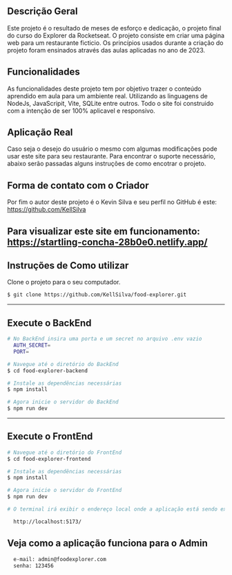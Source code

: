 ##  Descrição Geral 

Este projeto é o resultado de meses de esforço e dedicação, o projeto final do curso do Explorer da Rocketseat. 
O projeto consiste em criar uma página web para um restaurante ficticio. Os princípios usados durante a criação do projeto foram ensinados através das aulas aplicadas no ano de 2023.

##  Funcionalidades

As funcionalidades deste projeto tem por objetivo trazer o conteúdo aprendido em aula para um ambiente real. Utilizando as linguagens de NodeJs, JavaScripit, Vite, SQLite entre outros. Todo o site foi construido com a intenção de ser 100% aplicavel e responsivo.

##  Aplicação Real

Caso seja o desejo do usuário o mesmo com algumas modificações pode usar este site para seu restaurante. Para encontrar o suporte necessário, abaixo serão passadas alguns instruções de como encotrar o projeto. 

##  Forma de contato com o Criador 

Por fim o autor deste projeto é o Kevin Silva e seu perfil no GitHub é este: https://github.com/KellSilva

##  Para visualizar este site em funcionamento: https://startling-concha-28b0e0.netlify.app/

##  Instruções de Como utilizar

Clone o projeto para o seu computador.

```bash
$ git clone https://github.com/KellSilva/food-explorer.git
```
___

##  Execute o BackEnd
```bash
# No BackEnd insira uma porta e um secret no arquivo .env vazio
  AUTH_SECRET=
  PORT=

# Navegue até o diretório do BackEnd
$ cd food-explorer-backend

# Instale as dependências necessárias
$ npm install

# Agora inicie o servidor do BackEnd
$ npm run dev
```
___

##  Execute o FrontEnd
```bash
# Navegue até o diretório do FrontEnd
$ cd food-explorer-frontend

# Instale as dependências necessárias
$ npm install

# Agora inicie o servidor do FrontEnd
$ npm run dev

# O terminal irá exibir o endereço local onde a aplicação está sendo executada. Basta digitar o  endereço em seu navegador. O endereço local utilizado foi este:

  http://localhost:5173/
```

##  Veja como a aplicação funciona para o Admin

```bash
  e-mail: admin@foodexplorer.com
  senha: 123456
